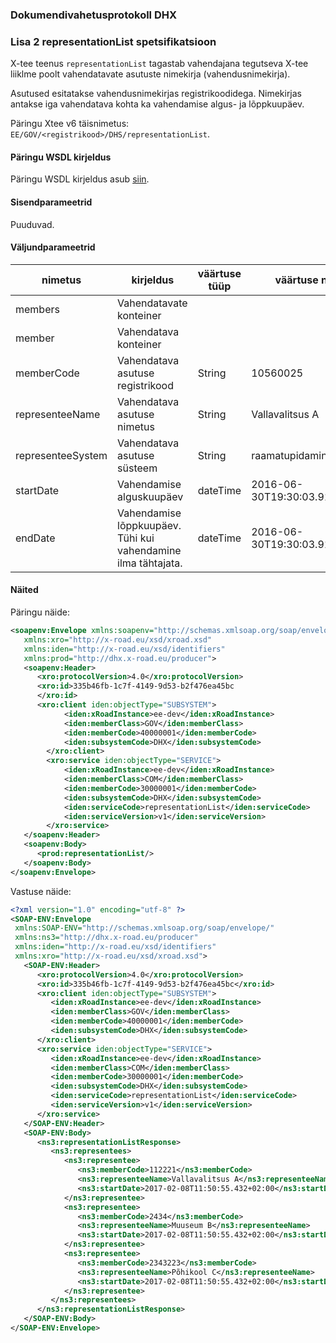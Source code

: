 ### Dokumendivahetusprotokoll DHX

### Lisa 2 representationList spetsifikatsioon

X-tee teenus `representationList` tagastab vahendajana tegutseva X-tee liiklme poolt vahendatavate asutuste nimekirja (vahendusnimekirja).

Asutused esitatakse vahendusnimekirjas registrikoodidega. Nimekirjas antakse iga vahendatava kohta ka vahendamise algus- ja lõppkuupäev. 

Päringu Xtee v6 täisnimetus: `EE/GOV/<registrikood>/DHS/representationList`.

#### Päringu WSDL kirjeldus
Päringu WSDL kirjeldus asub [siin](dhx.wsdl).

#### Sisendparameetrid

Puuduvad.

#### Väljundparameetrid

| nimetus | kirjeldus | väärtuse tüüp | väärtuse näide | kohustuslik |
|---------|-----------|---------------|----------------|-------------|
| members | Vahendatavate konteiner |  |  | ei |
| member | Vahendatava konteiner |  |  | ei |
| memberCode | Vahendatava asutuse registrikood | String | 10560025 | jah |
| representeeName | Vahendatava asutuse nimetus | String | Vallavalitsus A | jah |
| representeeSystem | Vahendatava asutuse süsteem | String | raamatupidamine | ei |
| startDate | Vahendamise alguskuupäev | dateTime | 2016-06-30T19:30:03.916+03:00 | jah |
| endDate | Vahendamise lõppkuupäev. Tühi kui vahendamine ilma tähtajata. | dateTime | 2016-06-30T19:30:03.916+03:00 | ei |

#### Näited

Päringu näide:
```XML
<soapenv:Envelope xmlns:soapenv="http://schemas.xmlsoap.org/soap/envelope/"
   xmlns:xro="http://x-road.eu/xsd/xroad.xsd"
   xmlns:iden="http://x-road.eu/xsd/identifiers"
   xmlns:prod="http://dhx.x-road.eu/producer">
   <soapenv:Header>
      <xro:protocolVersion>4.0</xro:protocolVersion>
      <xro:id>335b46fb-1c7f-4149-9d53-b2f476ea45bc
      </xro:id>
      <xro:client iden:objectType="SUBSYSTEM">
            <iden:xRoadInstance>ee-dev</iden:xRoadInstance>
            <iden:memberClass>GOV</iden:memberClass>
            <iden:memberCode>40000001</iden:memberCode>
            <iden:subsystemCode>DHX</iden:subsystemCode>
        </xro:client>
        <xro:service iden:objectType="SERVICE">
            <iden:xRoadInstance>ee-dev</iden:xRoadInstance>
            <iden:memberClass>COM</iden:memberClass>
            <iden:memberCode>30000001</iden:memberCode>
            <iden:subsystemCode>DHX</iden:subsystemCode>
            <iden:serviceCode>representationList</iden:serviceCode>
            <iden:serviceVersion>v1</iden:serviceVersion>
        </xro:service>
   </soapenv:Header>
   <soapenv:Body>
      <prod:representationList/>
   </soapenv:Body>
</soapenv:Envelope>
```

Vastuse näide:
```XML
<?xml version="1.0" encoding="utf-8" ?>
<SOAP-ENV:Envelope
 xmlns:SOAP-ENV="http://schemas.xmlsoap.org/soap/envelope/" 
 xmlns:ns3="http://dhx.x-road.eu/producer"  
 xmlns:iden="http://x-road.eu/xsd/identifiers" 
 xmlns:xro="http://x-road.eu/xsd/xroad.xsd">
   <SOAP-ENV:Header>
      <xro:protocolVersion>4.0</xro:protocolVersion>
      <xro:id>335b46fb-1c7f-4149-9d53-b2f476ea45bc</xro:id>
      <xro:client iden:objectType="SUBSYSTEM">
         <iden:xRoadInstance>ee-dev</iden:xRoadInstance>
         <iden:memberClass>GOV</iden:memberClass>
         <iden:memberCode>40000001</iden:memberCode>
         <iden:subsystemCode>DHX</iden:subsystemCode>
      </xro:client>
      <xro:service iden:objectType="SERVICE">
         <iden:xRoadInstance>ee-dev</iden:xRoadInstance>
         <iden:memberClass>COM</iden:memberClass>
         <iden:memberCode>30000001</iden:memberCode>
         <iden:subsystemCode>DHX</iden:subsystemCode>
         <iden:serviceCode>representationList</iden:serviceCode>
         <iden:serviceVersion>v1</iden:serviceVersion>
      </xro:service>
   </SOAP-ENV:Header>
   <SOAP-ENV:Body>
      <ns3:representationListResponse>
         <ns3:representees>
            <ns3:representee>
               <ns3:memberCode>112221</ns3:memberCode>
               <ns3:representeeName>Vallavalitsus A</ns3:representeeName>
               <ns3:startDate>2017-02-08T11:50:55.432+02:00</ns3:startDate>
            </ns3:representee>
            <ns3:representee>
               <ns3:memberCode>2434</ns3:memberCode>
               <ns3:representeeName>Muuseum B</ns3:representeeName>
               <ns3:startDate>2017-02-08T11:50:55.432+02:00</ns3:startDate>
            </ns3:representee>
            <ns3:representee>
               <ns3:memberCode>2343223</ns3:memberCode>
               <ns3:representeeName>Põhikool C</ns3:representeeName>
               <ns3:startDate>2017-02-08T11:50:55.432+02:00</ns3:startDate>
            </ns3:representee>
         </ns3:representees>
      </ns3:representationListResponse>
   </SOAP-ENV:Body>
</SOAP-ENV:Envelope>
```
